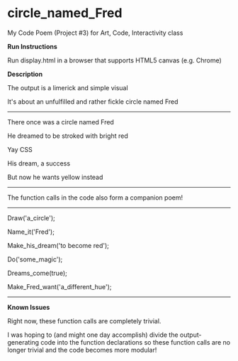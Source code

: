 # circle_named_Fred
My Code Poem (Project #3) for Art, Code, Interactivity class

**Run Instructions**

Run display.html in a browser that supports HTML5 canvas (e.g. Chrome)

**Description**

The output is a limerick and simple visual 

It's about an unfulfilled and rather fickle circle named Fred


-----------------------------------------

There once was a circle named Fred

He dreamed to be stroked with bright red

Yay CSS

His dream, a success

But now he wants yellow instead

-----------------------------------------


The function calls in the code also form a companion poem!

-----------------------------------------

Draw('a_circle');

Name_it('Fred');

Make_his_dream('to become red');



Do('some_magic');

Dreams_come(true);

Make_Fred_want('a_different_hue');

------------------------------------------

**Known Issues**

Right now, these function calls are completely trivial.

I was hoping to (and might one day accomplish) divide the output-generating code into the function declarations
so these function calls are no longer trivial and the code becomes more modular!
